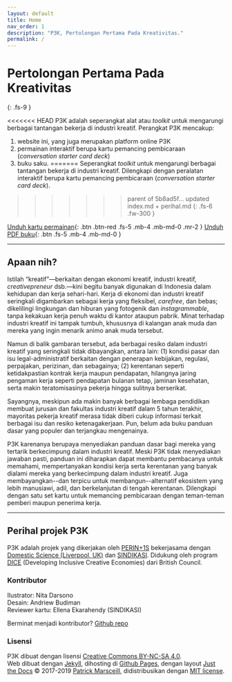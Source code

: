 ```yaml
---
layout: default
title: Home
nav_order: 1
description: "P3K, Pertolongan Pertama Pada Kreativitas."
permalink: /
---
```


# Pertolongan Pertama Pada Kreativitas
{: .fs-9 }

<<<<<<< HEAD
P3K adalah seperangkat alat atau _toolkit_ untuk mengarungi berbagai tantangan bekerja di industri kreatif. Perangkat P3K mencakup:  
1. website ini, yang juga merupakan platform online P3K
1. permainan interaktif berupa kartu pemancing pembicaraan (_conversation starter card deck_)
1. buku saku.
=======
Seperangkat _toolkit_ untuk mengarungi berbagai tantangan bekerja di industri kreatif. Dilengkapi dengan peralatan interaktif berupa kartu pemancing pembicaraan (_conversation starter card deck_).
>>>>>>> parent of 5b8ad5f... updated index.md + perihal.md
{: .fs-6 .fw-300 }

[Unduh kartu permainan](#){: .btn .btn-red .fs-5 .mb-4 .mb-md-0 .mr-2 } [Unduh PDF buku](https://github.com/PERINT1S/p3k){: .btn .fs-5 .mb-4 .mb-md-0 }

---

## Apaan nih?

Istilah “kreatif”—berkaitan dengan ekonomi kreatif, industri kreatif, _creativepreneur_ dsb.—kini begitu banyak digunakan di Indonesia dalam kehidupan dan kerja sehari-hari. Kerja di ekonomi dan industri kreatif seringkali digambarkan sebagai kerja yang fleksibel, _carefree_, dan bebas; dikelilingi lingkungan dan hiburan yang fotogenik dan _instagrammable_, tanpa kekakuan kerja penuh waktu di kantor ataupun pabrik. Minat terhadap industri kreatif ini tampak tumbuh, khususnya di kalangan anak muda dan mereka yang ingin menarik animo anak muda tersebut.

Namun di balik gambaran tersebut, ada berbagai resiko dalam industri kreatif yang seringkali tidak dibayangkan, antara lain: (1) kondisi pasar dan isu legal-administratif berkaitan dengan penerapan kebijakan, regulasi, perpajakan, perizinan, dan sebagainya; (2) kerentanan seperti ketidakpastian kontrak kerja maupun pendapatan, hilangnya jaring pengaman kerja seperti pendapatan bulanan tetap, jaminan kesehatan, serta makin teratomisasinya pekerja hingga sulitnya berserikat.

Sayangnya, meskipun ada makin banyak berbagai lembaga pendidikan membuat jurusan dan fakultas industri kreatif dalam 5 tahun terakhir, mayoritas pekerja kreatif merasa tidak diberi cukup informasi terkait berbagai isu dan resiko ketenagakerjaan. Pun, belum ada buku panduan dasar yang populer dan terjangkau mengenainya.

P3K karenanya berupaya menyediakan panduan dasar bagi mereka yang tertarik berkecimpung dalam industri kreatif. Meski P3K tidak menyediakan jawaban pasti, panduan ini diharapkan dapat membantu pembacanya untuk memahami, mempertanyakan kondisi kerja serta kerentanan yang banyak dialami mereka yang berkecimpung dalam industri kreatif. Juga membayangkan--dan terpicu untuk membangun--alternatif ekosistem yang lebih manusiawi, adil, dan berkelanjutan di tengah kerentanan. Dilengkapi dengan satu set kartu untuk memancing pembicaraan dengan teman-teman pemberi maupun penerima kerja.

---

## Perihal projek P3K

P3K adalah projek yang dikerjakan oleh [PERIN+1S](https://perintis.or.id) bekerjasama dengan [Domestic Science (Liverpool, UK)](https://domesticscience.org.uk/) dan [SINDIKASI](http://sindikasi.org/). Didukung oleh program [DICE](https://www.britishcouncil.org/programmes/dice/fund) (Developing Inclusive Creative Economies) dari British Council.

### Kontributor

Ilustrator: Nita Darsono  
Desain: Andriew Budiman  
Reviewer kartu: Ellena Ekarahendy (SINDIKASI)

Berminat menjadi kontributor? [Github repo](https://github.com/PERINT1S/p3k/)

### Lisensi

P3K dibuat dengan lisensi [Creative Commons BY-NC-SA 4.0](https://creativecommons.org/licenses/by-nc-sa/4.0/).  
Web dibuat dengan [Jekyll](https://jekyllrb.com/), dihosting di [Github Pages](https://pages.github.com/), dengan layout [Just the Docs](https://pmarsceill.github.io/just-the-docs/) &copy; 2017-2019 [Patrick Marsceill](http://patrickmarsceill.com), didistribusikan dengan [MIT license](https://github.com/pmarsceill/just-the-docs/tree/master/LICENSE.txt).
